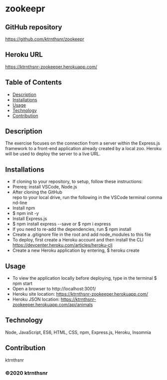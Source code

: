 ﻿# zookeepr

## GitHub repository
https://github.com/ktrnthsnr/zookeepr

## Heroku URL
https://ktrnthsnr-zookeeper.herokuapp.com/

## Table of Contents
* [Description](#description)
* [Installations](#installations)
* [Usage](#usage)
* [Technology](#technology)
* [Contribution](#contribution)

## Description
The exercise focuses on the connection from a server within the Express.js framework to a front-end application already created by a local zoo. Heroku will be used to deploy the server to a live URL.

## Installations
- If cloning to your repository, to setup, follow these instructions:
- Prereq: install VSCode, Node.js
- After cloning the GitHub repo to your local drive, run the following in the VSCode terminal command-line
- Install npm
- $ npm init -y
- Install Express.js
- $ npm install express --save or $ npm i express
- If you need to re-add the dependencies, run $ npm install
- Create a .gitignore file in the root and add node_modules to this file
- To deploy, first create a Heroku account and then install the CLI https://devcenter.heroku.com/articles/heroku-cli
- Create a new Heroku application by entering, $ heroku create

## Usage
- To view the application locally before deploying, type in the terminal $ npm start
- Open a browser to http://localhost:3001/
- Heroku site location: https://ktrnthsnr-zookeeper.herokuapp.com/
- Heroku JSON location: https://ktrnthsnr-zookeeper.herokuapp.com/api/animals

## Technology
Node, JavaScript, ES6, HTML, CSS, npm, Express.js, Heroku, Insomnia

## Contribution
ktrnthsnr

### ©️2020 ktrnthsnr
